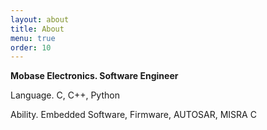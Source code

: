 ```yaml
---
layout: about
title: About
menu: true
order: 10
---
```


**Mobase Electronics. Software Engineer**

Language.
C, C++, Python

Ability.
Embedded Software, Firmware, AUTOSAR, MISRA C

